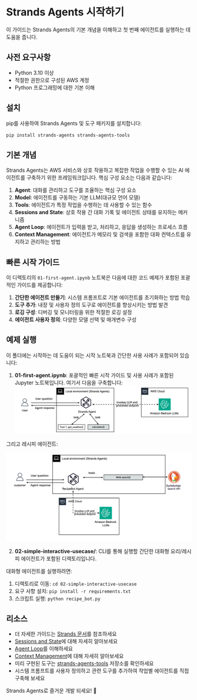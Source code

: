 # Strands Agents 시작하기

이 가이드는 Strands Agents의 기본 개념을 이해하고 첫 번째 에이전트를 실행하는 데 도움을 줍니다.

## 사전 요구사항

- Python 3.10 이상
- 적절한 권한으로 구성된 AWS 계정
- Python 프로그래밍에 대한 기본 이해

## 설치

pip를 사용하여 Strands Agents 및 도구 패키지를 설치합니다:

```bash
pip install strands-agents strands-agents-tools
```

## 기본 개념

Strands Agents는 AWS 서비스와 상호 작용하고 복잡한 작업을 수행할 수 있는 AI 에이전트를 구축하기 위한 프레임워크입니다. 핵심 구성 요소는 다음과 같습니다:

1. **Agent**: 대화를 관리하고 도구를 조율하는 핵심 구성 요소
2. **Model**: 에이전트를 구동하는 기본 LLM(대규모 언어 모델)
3. **Tools**: 에이전트가 특정 작업을 수행하는 데 사용할 수 있는 함수
4. **Sessions and State**: 상호 작용 간 대화 기록 및 에이전트 상태를 유지하는 메커니즘
5. **Agent Loop**: 에이전트가 입력을 받고, 처리하고, 응답을 생성하는 프로세스 흐름
6. **Context Management**: 에이전트가 메모리 및 검색을 포함한 대화 컨텍스트를 유지하고 관리하는 방법

## 빠른 시작 가이드

이 디렉토리의 `01-first-agent.ipynb` 노트북은 다음에 대한 코드 예제가 포함된 포괄적인 가이드를 제공합니다:

1. **간단한 에이전트 만들기**: 시스템 프롬프트로 기본 에이전트를 초기화하는 방법 학습
2. **도구 추가**: 내장 및 사용자 정의 도구로 에이전트를 향상시키는 방법 발견
3. **로깅 구성**: 디버깅 및 모니터링을 위한 적절한 로깅 설정
4. **에이전트 사용자 정의**: 다양한 모델 선택 및 매개변수 구성

## 예제 실행

이 폴더에는 시작하는 데 도움이 되는 시작 노트북과 간단한 사용 사례가 포함되어 있습니다:

1. **01-first-agent.ipynb**: 포괄적인 빠른 시작 가이드 및 사용 사례가 포함된 Jupyter 노트북입니다.
여기서 다음을 구축합니다:
![Architecture](./images/agent_with_tools.png)

그리고 레시피 에이전트:

![Architecture](./images/interactive_recipe_agent.png)


2. **02-simple-interactive-usecase/**: CLI를 통해 실행할 간단한 대화형 요리/레시피 에이전트가 포함된 디렉토리입니다.


대화형 에이전트를 실행하려면:

1. 디렉토리로 이동: `cd 02-simple-interactive-usecase`
2. 요구 사항 설치: `pip install -r requirements.txt`
3. 스크립트 실행: `python recipe_bot.py`

## 리소스

- 더 자세한 가이드는 [Strands 문서](https://strandsagents.com/latest/user-guide/quickstart/)를 참조하세요
- [Sessions and State](https://strandsagents.com/latest/user-guide/concepts/agents/sessions-state)에 대해 자세히 알아보세요
- [Agent Loop](https://strandsagents.com/latest/user-guide/concepts/agents/agent-loop/)를 이해하세요
- [Context Management](https://strandsagents.com/latest/user-guide/concepts/agents/context-management/)에 대해 자세히 알아보세요
- 미리 구현된 도구는 [strands-agents-tools](https://github.com/strands-agents/tools) 저장소를 확인하세요
- 시스템 프롬프트를 사용자 정의하고 관련 도구를 추가하여 작업별 에이전트를 직접 구축해 보세요

Strands Agents로 즐거운 개발 되세요! 🚀
